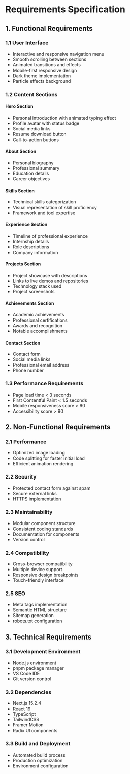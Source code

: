 # Requirements Specification

## 1. Functional Requirements

### 1.1 User Interface
- Interactive and responsive navigation menu
- Smooth scrolling between sections
- Animated transitions and effects
- Mobile-first responsive design
- Dark theme implementation
- Particle effects background

### 1.2 Content Sections
#### Hero Section
- Personal introduction with animated typing effect
- Profile avatar with status badge
- Social media links
- Resume download button
- Call-to-action buttons

#### About Section
- Personal biography
- Professional summary
- Education details
- Career objectives

#### Skills Section
- Technical skills categorization
- Visual representation of skill proficiency
- Framework and tool expertise

#### Experience Section
- Timeline of professional experience
- Internship details
- Role descriptions
- Company information

#### Projects Section
- Project showcase with descriptions
- Links to live demos and repositories
- Technology stack used
- Project screenshots

#### Achievements Section
- Academic achievements
- Professional certifications
- Awards and recognition
- Notable accomplishments

#### Contact Section
- Contact form
- Social media links
- Professional email address
- Phone number

### 1.3 Performance Requirements
- Page load time < 3 seconds
- First Contentful Paint < 1.5 seconds
- Mobile responsiveness score > 90
- Accessibility score > 90

## 2. Non-Functional Requirements

### 2.1 Performance
- Optimized image loading
- Code splitting for faster initial load
- Efficient animation rendering

### 2.2 Security
- Protected contact form against spam
- Secure external links
- HTTPS implementation

### 2.3 Maintainability
- Modular component structure
- Consistent coding standards
- Documentation for components
- Version control

### 2.4 Compatibility
- Cross-browser compatibility
- Multiple device support
- Responsive design breakpoints
- Touch-friendly interface

### 2.5 SEO
- Meta tags implementation
- Semantic HTML structure
- Sitemap generation
- robots.txt configuration

## 3. Technical Requirements

### 3.1 Development Environment
- Node.js environment
- pnpm package manager
- VS Code IDE
- Git version control

### 3.2 Dependencies
- Next.js 15.2.4
- React 19
- TypeScript
- TailwindCSS
- Framer Motion
- Radix UI components

### 3.3 Build and Deployment
- Automated build process
- Production optimization
- Environment configuration
